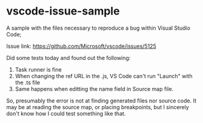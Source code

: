 # vscode-issue-sample
A sample with the files necessary to reproduce a bug within Visual Studio Code;

Issue link: https://github.com/Microsoft/vscode/issues/5125

Did some tests today and found out the following:

1. Task runner is fine
2. When changing the ref URL in the .js, VS Code can't run "Launch" with the .ts file
3. Same happens when editting the name field in Source map file.

So, presumably the error is not at finding generated files nor source code. It may be at reading the source map, or placing breakpoints, but I sincerely don't know how I could test something like that. 
